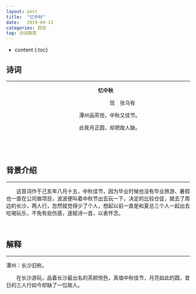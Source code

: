 ```yaml
---
layout: post
title:  "忆中秋"
date:   2019-09-13
categories: 其他
tag: 诗词画意
---
```


* content
{:toc}



## 诗词

----

&emsp;&emsp;&emsp;&emsp;&emsp;&emsp;&emsp;&emsp;&emsp;&emsp;&emsp;&emsp;&emsp;&emsp;&emsp;&emsp;&emsp;&emsp;**忆中秋**

&emsp;&emsp;&emsp;&emsp;&emsp;&emsp;&emsp;&emsp;&emsp;&emsp;&emsp;&emsp;&emsp;&emsp;&emsp;&emsp;&emsp;&emsp;&emsp;&emsp;
现&emsp;张乌有

&emsp;&emsp;&emsp;&emsp;&emsp;&emsp;&emsp;&emsp;&emsp;&emsp;&emsp;&emsp;&emsp;&emsp;
潭州品茶悦，中秋又佳节。

&emsp;&emsp;&emsp;&emsp;&emsp;&emsp;&emsp;&emsp;&emsp;&emsp;&emsp;&emsp;&emsp;&emsp;
此夜月正圆，却把故人缺。

&emsp;

&emsp;

## 背景介绍
---

&emsp;&emsp;这首词作于己亥年八月十五，中秋佳节，因为毕业时候也没有毕业旅游、暑假也一直在公司做项目，波波便叫着中秋节出去玩一下，决定的比较仓促，就去了周边的长沙，两人行，忽然就觉得少了个人，想起以前一直是和夏总三个人一起出去吃喝玩乐，不免有些伤感，遂赋诗一首，以表怀念。

&emsp;

## 解释
---
潭州：长沙旧称。


&emsp;&emsp;在长沙游玩，品着长沙最出名的茶颜悦色，真值中秋佳节，月亮如此的圆，昔日的三人行如今却缺了一位故人。

&emsp;&emsp;
